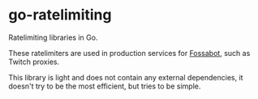 # go-ratelimiting

Ratelimiting libraries in Go.

These ratelimiters are used in production services for [Fossabot](https://fossabot.com), such as Twitch proxies.

This library is light and does not contain any external dependencies, it doesn't try to be the most efficient, but tries to be simple.
